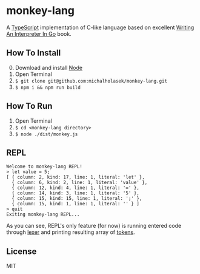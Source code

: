 # monkey-lang

A [TypeScript](http://www.typescriptlang.org/) implementation of C-like language based on
excellent [Writing An Interpreter In Go](https://interpreterbook.com/) book.

## How To Install
0. Download and install [Node](https://nodejs.org/en/download/)
1. Open Terminal
2. `$ git clone git@github.com:michalholasek/monkey-lang.git`
3. `$ npm i && npm run build`

## How To Run
1. Open Terminal
2. `$ cd <monkey-lang directory>`
2. `$ node ./dist/monkey.js`

## REPL
```
Welcome to monkey-lang REPL!
> let value = 5;
[ { column: 2, kind: 17, line: 1, literal: 'let' },
  { column: 6, kind: 2, line: 1, literal: 'value' },
  { column: 12, kind: 4, line: 1, literal: '=' },
  { column: 14, kind: 3, line: 1, literal: '5' },
  { column: 15, kind: 15, line: 1, literal: ';' },
  { column: 15, kind: 1, line: 1, literal: '' } ]
> quit
Exiting monkey-lang REPL...
```

As you can see, REPL's only feature (for now) is running entered code through
[lexer](https://github.com/michalholasek/monkey-lang/blob/master/src/lexer/index.ts)
and printing resulting array of [tokens](https://github.com/michalholasek/monkey-lang/blob/master/src/types/token.ts).

## License
MIT
